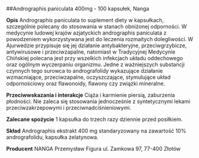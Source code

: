 ##Andrographis paniculata 400mg - 100 kapsułek, Nanga

**Opis** Andrographis paniculata to suplement diety w kapsułkach, szczególnie polecany do stosowania w stanach obniżonej odporności. W medycynie ludowej krajów azjatyckich andrographis paniculata z powodzeniem wykorzystywana jest do leczenia rozmaitych dolegliwości. W Ajurwedzie przypisuje się jej działanie antybakteryjne, przeciwgrzybicze, antywirusowe i przeciwzapalne, natomiast w Tradycyjnej Medycynie Chińskiej polecana jest przy wszelkich infekcjach układu oddechowego oraz ogólnym wyczerpaniu organizmu. Jedne z ważniejszych substancji czynnych tego surowca to andrografolidy wykazujące działanie wzmacniające, przeciwzapalne, oczyszczające, stymulujące układ odpornościowy oraz flawonoidy, flawony czy związki mineralne.

**Przeciwwskazania i interakcje** Ciąża i karmienie piersią, zaburzenia płodności. Nie zaleca się stosowania jednocześnie z syntetycznymi lekami przeciwzakrzepowymi i przeciwnadciśnieniowymi. 

**Zalecane spożycie** 1 kapsułka do trzech razy dziennie przed posiłkiem.

**Skład** Andrographis ekstrakt 400 mg standaryzowany na zawartość 10% andrografolidu, kapsułka żelatynowa.

**Producent** NANGA Przemysław Figura
ul. Zamkowa 97, 77-400 Złotów